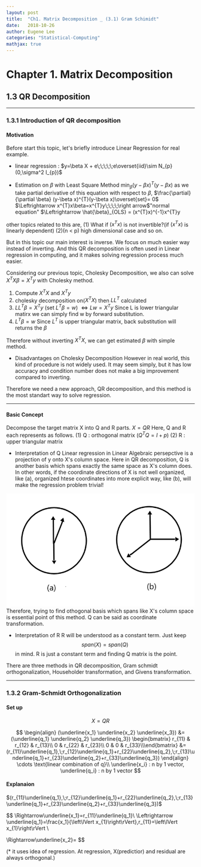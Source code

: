 ```yaml
---
layout: post
title:  "Ch1. Matrix Decomposition _ (3.1) Gram Schimidt"
date:   2018-10-26
author: Eugene Lee
categories: "Statistical-Computing"
mathjax: true
---
```


# Chapter 1. Matrix Decomposition
## 1.3 QR Decomposition

---

### 1.3.1 Introduction of QR decomposition
#### Motivation
Before start this topic, let's briefly introduce Linear Regression for real example.

- linear regression : $y=\beta X + e\;\;\;\;\;e\overset{iid}\sim N_{p} (0,\sigma^2 I_{p})$

- Estimation on $\beta$ with Least Square Method
$\operatorname*{min}_\beta (y-\beta x)^{T}(y-\beta x)$
as we take partial derivative of this equation with respect to $\beta$,
$\frac{\partial}{\partial \beta} (y-\beta x)^{T}(y-\beta x)\overset{set}= 0$
$\Leftrightarrow x^{T}x\beta=x^{T}y\;\;\;\;\right arrow$"normal equation"
$\Leftrightarrow \hat{\beta}_{OLS} = (x^{T}x)^{-1}x^{T}y

other topics related to this are,
(1) What if $(x^{T}x)$ is not invertible?(if $(x^{T}x)$ is linearly dependent)
(2)(n < p) high dimensional case
and so on.

But in this topic our main interest is inverse. We focus on much easier way instead of inverting. And this QR decomposition is often used in Linear regression in computing, and it makes solving regression process much easier.

Considering our previous topic, Cholesky Decomposition, we also can solve $X^{T}X\beta = X^{T}y$ with Cholesky method.
1) Compute $X^{T}X$ and $X^{T}y$
2) cholesky decomposition on($X^{T}X$) then $LL^{T}$ calculated
3) $LL^{T}\beta=X^{T}y$ (set $L^{T}\beta = w$)
   $\Leftrightarrow Lw=X^{T}y$ 
   Since L is lower triangular matirx we can simply find w by forward substitution.
4) $L^{T}\beta = w$ Since $L^{T}$ is upper triangular matrix, back substitution will returns the $\beta$

Therefore without inverting $X^{T}X$, we can get estimated $\beta$ with simple method.

- Disadvantages on Cholesky Decomposition
However in real world, this kind of procedure is not widely used. It may seem simply, but it has low accuracy and condition number does not make a big improvement compared to inverting.

Therefore we need a new approach, QR decomposition, and this method is the most standart way to solve regression.

---

#### Basic Concept
Decompose the target matrix X into Q and R parts.
$X=QR$
Here, Q and R each represents as follows.
(1) Q : orthogonal matrix ($Q^{T}Q=I+{p}$)
(2) R : upper triangular matrix

- Interpretation of Q
Linear regression in Linear Algebraic persepctive is a projection of y onto X's column space. Here in QR decomposition, Q is another basis which spans exactly the same space as X's column does. In other words, if the coordinate directions of X is not well organized, like (a), organized htese coordinates into more explicit way, like (b), will make the regression problem  trivial!
<img src="assets/qr.png">
Therefore, trying to find othogonal basis which spans like X's column space is essential point of this method. Q can be said as coordinate transformation.

- Interpretation of R
R will be understood as a constant term.
Just keep
$$
span(X) = span(Q)
$$
in mind. R is just a constant term and finding Q matrix is the point.

There are three methods in QR decomposition, Gram schmidt orthogonalization, Householder transformation, and Givens transformation.

---
### 1.3.2 Gram-Schmidt Orthogonalization
#### Set up
$$
X = Q R
$$

$$
\begin{align}
(\underline{x_1} \underline{x_2} \underline{x_3}) &= (\underline{q_1} \underline{q_2} \underline{q_3}) \begin{bmatrix} r_{11} & r_{12} & r_{13}\\ 0 & r_{22} & r_{23}\\ 0 & 0 & r_{33}\\\end{bmatrix}
&= (r_{11}\underline{q_1},\;r_{12}\underline{q_1}+r_{22}\underline{q_2},\;r_{13}\underline{q_1}+r_{23}\underline{q_2}+r_{33}\underline{q_3})
\end{align} \cdots \text{linear combination of q}\\
\underline{x_i} : n by 1 vector, \underline{q_i} : n by 1 vector
$$

#### Explanaion
$(r_{11}\underline{q_1},\;r_{12}\underline{q_1}+r_{22}\underline{q_2},\;r_{13}\underline{q_1}+r_{23}\underline{q_2}+r_{33}\underline{q_3})$

$$
\Rightarrow\underline{x_1}=r_{11}\underline{q_1}\\
\Leftrightarrow \underline{q_1}=\frac{x_1}{\left\lVert x_{1}\right\rVert},r_{11}=\left\lVert x_{1}\right\rVert \\

\Rightarrow\underline{x_2}=
$$

(* it uses idea of regression. At regression, X(predictior) and residual are always orthogonal.)
























